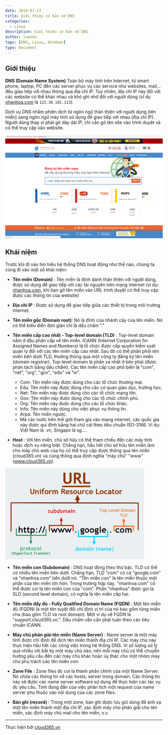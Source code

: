 ```yaml
---
date: 2019-01-23
title: Giới thiệu cơ bản về DNS
categories:
  - Linux
description: Giới thiệu cơ bản về DNS
author: tuanda
tags: [DNS, Linux, Windows]
type: Document
---
```


## Giới thiệu

**DNS (Domain Name System)**
Toàn bộ máy tính trên Internet, từ smart phone, laptop, PC đến các server phục vụ các service như websites, mail,.. đều giao tiếp với nhau thông qua địa chỉ IP. Tuy nhiên, địa chỉ IP này đối với các website có thể khác nhau và khó ghi nhớ đối với người dùng (ví dụ <a href="https://nhanhoa.com/" target="_blank">nhanhoa.com</a> là `123.30.181.113`). 

Dịch vụ DNS nhằm phiên dịch từ ngôn ngữ thân thiện với người dùng (tên miền) sang ngôn ngữ máy tính sử dụng để giao tiếp với nhau (địa chỉ IP). Người dùng thay vì phải gõ dãy dài IP, chỉ cần gõ tên site vào trình duyệt và có thể truy cập vào website.

![](/images/img-dns/dns_1.png)

## Khái niệm

Trước khi đi vào tìm hiểu hệ thống DNS hoạt động như thế nào, chúng ta cùng đi vào một số khái niệm:

- **Tên miền (Domain)** : 
Tên miền là định danh thân thiện với người dùng, được sử dụng để giao tiếp với các tài nguyên trên mạng internet (ví dụ: <a href="https://nhanhoa.com/" target="_blank">nhanhoa.com</a>, khi bạn gõ tên miền vào URL trình duyệt có thể truy cập được các thông tin của website)

- **Địa chỉ IP** : 
Được sử dụng để giao tiếp giữa các thiết bị trong môi trường internet.

- **Tên miền gốc (Domain root)**: 
Nó là đỉnh của nhánh cây của tên miền. Nó có thể biểu diễn đơn giản chỉ là dấu chấm "."

- **Tên miền cấp cao nhất - Top-level domain (TLD)** : 
Top-level domain nằm ở đầu phân cấp về tên miền. ICANN (Internet Corporation for Assigned Names and Numbers) là tổ chức được cấp quyền kiểm soát quản lý đối với các tên miền cấp cao nhất. Sau đó có thể phân phối tên miền bên dưới TLD, thường thông qua một công ty đăng ký tên miền (domain registrar).
Top-level domain là phần xa nhất ở bên phải (được phân tách bằng dấu chấm). Các tên miền cấp cao phổ biến là "com", "net", "org", "gov", "edu" và "io".
    - Com: Tên miền này được dùng cho các tổ chức thương mại.
    - Edu: Tên miền này được dùng cho các cơ quan giáo dục, trường học.
    - Net: Tên miền này được dùng cho các tổ chức mạng lớn.
    - Gov: Tên miền này được dùng cho các tổ chức chính phủ.
    - Org: Tên miền này được dùng cho các tổ chức khác.
    - Info: Tên miền này dùng cho việc phục vụ thông tin.
    - Arpa: Tên miền ngược.
    - Mã các nước trên thế giới tham gia vào mạng internet, các quốc gia này được qui định bằng hai chữ cái theo tiêu chuẩn ISO-3166. Ví dụ: Việt Nam là .vn, Singapo là sg….

- **Host** : 
Với tên miền, chủ sở hữu có thể tham chiếu đến các máy tính hoặc dịch vụ riêng biệt. Chẳng hạn, hầu hết chủ sở hữu tên miền làm cho máy chủ web của họ có thể truy cập được thông qua tên miền (cloud365.vn) và cũng thông qua định nghĩa "máy chủ" "www" (www.cloud365.vn).

![](/images/img-dns/dns_2.jpg)

- **Tên miền con (Subdomain)** : 
DNS hoạt động theo thứ bậc. TLD có thể có nhiều tên miền bên dưới. Chẳng hạn, TLD "com" có cả "google.com" và "nhanhoa.com" bên dưới nó. "Tên miền con" là tên miền thuộc một phần của tên miền lớn hơn. Trong trường hợp này, "nhanhoa.com" có thể được coi là tên miền con của "com". Phần "nhanhoa" được gọi là SLD (second level domain), có nghĩa là tên miền cấp hai.

- **Tên miền đầy đủ - Fully Qualified Domain Name (FQDN)** : 
Một tên miền đủ (FQDN) là một tên tuyệt đối chỉ định vị trí của nó bao gồm từng miền cha (bao gồm TLD và root domain).
Một ví dụ về FQDN là "support.cloud365.vn.". Dấu chấm vẫn cần phải tuân theo các tiêu chuẩn ICANN.

- **Máy chủ phân giải tên miền (Name Server)** : 
Name server là một máy tính được chỉ định để dịch tên miền thành địa chỉ IP. Các máy chủ này thực hiện hầu hết các công việc trong hệ thống DNS. Vì số lượng xử lý quá nhiều với bất kỳ một máy chủ nào, nên mỗi máy chủ có thể chuyển hướng yêu cầu đến các máy chủ khác hoặc ủy thác cho một nhóm máy chủ phụ trách các tên miền con.

- **Zone File** : 
Zone files đc coi là thành phần chính của một Name Server. Nó chứa các thông tin về các hosts, server trong domain. Các thông tin này sẽ được các name server software sử dụng để thực hiện các tác vụ đc yêu cầu. Tính đúng đắn của việc phân tích một request của name server phụ thuộc vào nội dung của các zone files.

- **Bản ghi (record)** :
Trong một zone, bản ghi được lưu giữ dùng để ánh xạ một tên miền thành một địa chỉ IP, xác định máy chủ phân giải cho tên miền, xác định máy chủ mail cho tên miền, v.v.

---
Thực hiện bởi <a href="https://cloud365.vn/" target="_blank">cloud365.vn</a>




